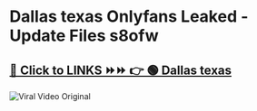 
 # Dallas texas Onlyfans Leaked - Update Files s8ofw

## <h2><a href="https://clipsfans.com/Dallas_texas&ref=git">🔗 Click to LINKS ⏩⏩ 👉 🟢 Dallas texas </a></h2>

<a href="https://clipsfans.com/Dallas_texas&ref=git" rel="nofollow" data-target="animated-image.originalLink"><img src="https://i.ibb.co.com/xMMVF88/686577567.gif" alt="Viral Video Original" style="max-width: 100%; display: inline-block;" data-target="animated-image.originalImage"></a>

